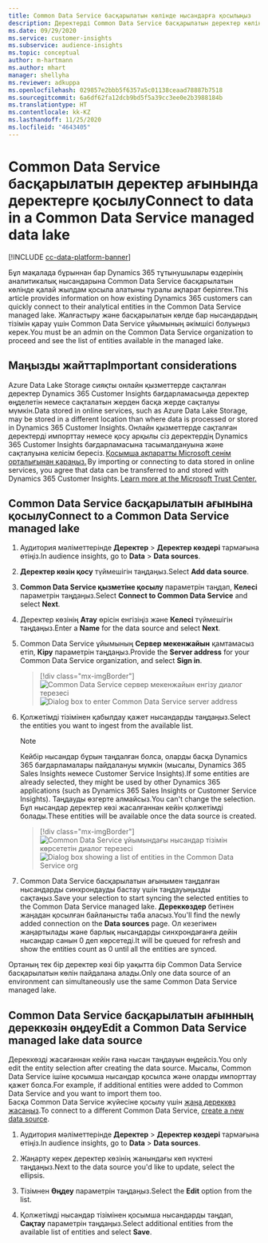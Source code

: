 ```yaml
---
title: Common Data Service басқарылатын көлінде нысандарға қосылыңыз
description: Деректерді Common Data Service басқарылатын деректер көлінен импорттау.
ms.date: 09/29/2020
ms.service: customer-insights
ms.subservice: audience-insights
ms.topic: conceptual
author: m-hartmann
ms.author: mhart
manager: shellyha
ms.reviewer: adkuppa
ms.openlocfilehash: 029857e2bbb5f6357a5c01138ceaad78887b7518
ms.sourcegitcommit: 6a6df62fa12dcb9bd5f5a39cc3ee0e2b3988184b
ms.translationtype: HT
ms.contentlocale: kk-KZ
ms.lasthandoff: 11/25/2020
ms.locfileid: "4643405"
---
```

# <a name="connect-to-data-in-a-common-data-service-managed-data-lake"></a><span data-ttu-id="8122d-103">Common Data Service басқарылатын деректер ағынында деректерге қосылу</span><span class="sxs-lookup"><span data-stu-id="8122d-103">Connect to data in a Common Data Service managed data lake</span></span>

[!INCLUDE [cc-data-platform-banner](../includes/cc-data-platform-banner.md)]

<span data-ttu-id="8122d-104">Бұл мақалада бұрыннан бар Dynamics 365 тұтынушылары өздерінің аналитикалық нысандарына Common Data Service басқарылатын көлінде қалай жылдам қосыла алатыны туралы ақпарат берілген.</span><span class="sxs-lookup"><span data-stu-id="8122d-104">This article provides information on how existing Dynamics 365 customers can quickly connect to their analytical entities in the Common Data Service managed lake.</span></span> <span data-ttu-id="8122d-105">Жалғастыру және басқарылатын көлде бар нысандардың тізімін қарау үшін Common Data Service ұйымының әкімшісі болуыңыз керек.</span><span class="sxs-lookup"><span data-stu-id="8122d-105">You must be an admin on the Common Data Service organization to proceed and see the list of entities available in the managed lake.</span></span>

## <a name="important-considerations"></a><span data-ttu-id="8122d-106">Маңызды жайттар</span><span class="sxs-lookup"><span data-stu-id="8122d-106">Important considerations</span></span>

<span data-ttu-id="8122d-107">Azure Data Lake Storage сияқты онлайн қызметтерде сақталған деректер Dynamics 365 Customer Insights бағдарламасында деректер өңделетін немесе сақталатын жерден басқа жерде сақталуы мүмкін.</span><span class="sxs-lookup"><span data-stu-id="8122d-107">Data stored in online services, such as Azure Data Lake Storage, may be stored in a different location than where data is processed or stored in Dynamics 365 Customer Insights.</span></span><span data-ttu-id="8122d-108"> Онлайн қызметтерде сақталған деректерді импорттау немесе қосу арқылы сіз деректердің Dynamics 365 Customer Insights бағдарламасына тасымалдануына және сақталуына келісім бересіз. [Қосымша ақпаратты Microsoft сенім орталығынан қараңыз.](https://www.microsoft.com/trust-center)</span><span class="sxs-lookup"><span data-stu-id="8122d-108"> By importing or connecting to data stored in online services, you agree that data can be transferred to and stored with Dynamics 365 Customer Insights. [Learn more at the Microsoft Trust Center.](https://www.microsoft.com/trust-center)</span></span>

## <a name="connect-to-a-common-data-service-managed-lake"></a><span data-ttu-id="8122d-109">Common Data Service басқарылатын ағынына қосылу</span><span class="sxs-lookup"><span data-stu-id="8122d-109">Connect to a Common Data Service managed lake</span></span>

1. <span data-ttu-id="8122d-110">Аудитория мәліметтерінде **Деректер** > **Деректер көздері** тармағына өтіңіз.</span><span class="sxs-lookup"><span data-stu-id="8122d-110">In audience insights, go to **Data** > **Data sources**.</span></span>

2. <span data-ttu-id="8122d-111">**Деректер көзін қосу** түймешігін таңдаңыз.</span><span class="sxs-lookup"><span data-stu-id="8122d-111">Select **Add data source**.</span></span>

3. <span data-ttu-id="8122d-112">**Common Data Service қызметіне қосылу** параметрін таңдап, **Келесі** параметрін таңдаңыз.</span><span class="sxs-lookup"><span data-stu-id="8122d-112">Select **Connect to Common Data Service** and select **Next**.</span></span>

4. <span data-ttu-id="8122d-113">Деректер көзінің **Атау** өрісін енгізіңіз және **Келесі** түймешігін таңдаңыз.</span><span class="sxs-lookup"><span data-stu-id="8122d-113">Enter a **Name** for the data source and select **Next**.</span></span>

5. <span data-ttu-id="8122d-114">Common Data Service ұйымының **Сервер мекенжайын** қамтамасыз етіп, **Кіру** параметрін таңдаңыз.</span><span class="sxs-lookup"><span data-stu-id="8122d-114">Provide the **Server address** for your Common Data Service organization, and select **Sign in**.</span></span>

   > [!div class="mx-imgBorder"]
   > <span data-ttu-id="8122d-115">![Common Data Service сервер мекенжайын енгізу диалог терезесі](media/enter-CDS-org-details.png)</span><span class="sxs-lookup"><span data-stu-id="8122d-115">![Dialog box to enter Common Data Service server address](media/enter-CDS-org-details.png)</span></span>

6. <span data-ttu-id="8122d-116">Қолжетімді тізімінен қабылдау қажет нысандарды таңдаңыз.</span><span class="sxs-lookup"><span data-stu-id="8122d-116">Select the entities you want to ingest from the available list.</span></span>    

   > [!NOTE]
   > <span data-ttu-id="8122d-117">Кейбір нысандар бұрын таңдалған болса, оларды басқа Dynamics 365 бағдарламалары пайдалануы мүмкін (мысалы, Dynamics 365 Sales Insights немесе Customer Service Insights).</span><span class="sxs-lookup"><span data-stu-id="8122d-117">If some entities are already selected, they might be used by other Dynamics 365 applications (such as Dynamics 365 Sales Insights or Customer Service Insights).</span></span> <span data-ttu-id="8122d-118">Таңдауды өзгерте алмайсыз.</span><span class="sxs-lookup"><span data-stu-id="8122d-118">You can't change the selection.</span></span> <span data-ttu-id="8122d-119">Бұл нысандар деректер көзі жасалғаннан кейін қолжетімді болады.</span><span class="sxs-lookup"><span data-stu-id="8122d-119">These entities will be available once the data source is created.</span></span>

   > [!div class="mx-imgBorder"]
   > <span data-ttu-id="8122d-120">![Common Data Service ұйымындағы нысандар тізімін көрсететін диалог терезесі](media/select-analytical-entities.png)</span><span class="sxs-lookup"><span data-stu-id="8122d-120">![Dialog box showing a list of entities in the Common Data Service org](media/select-analytical-entities.png)</span></span>

7. <span data-ttu-id="8122d-121">Common Data Service басқарылатын ағынымен таңдалған нысандарды синхрондауды бастау үшін таңдауыңызды сақтаңыз.</span><span class="sxs-lookup"><span data-stu-id="8122d-121">Save your selection to start syncing the selected entities to the Common Data Service managed lake.</span></span> <span data-ttu-id="8122d-122">**Дереккөздер** бетінен жаңадан қосылған байланысты таба аласыз.</span><span class="sxs-lookup"><span data-stu-id="8122d-122">You'll find the newly added connection on the **Data sources** page.</span></span> <span data-ttu-id="8122d-123">Ол кезегімен жаңартылады және барлық нысандарды синхрондағанға дейін нысандар санын 0 деп көрсетеді.</span><span class="sxs-lookup"><span data-stu-id="8122d-123">It will be queued for refresh and show the entities count as 0 until all the entities are synced.</span></span>

<span data-ttu-id="8122d-124">Ортаның тек бір деректер көзі бір уақытта бір Common Data Service басқарылатын көлін пайдалана алады.</span><span class="sxs-lookup"><span data-stu-id="8122d-124">Only one data source of an environment can simultaneously use the same Common Data Service managed lake.</span></span>

## <a name="edit-a-common-data-service-managed-lake-data-source"></a><span data-ttu-id="8122d-125">Common Data Service басқарылатын ағынның дереккөзін өңдеу</span><span class="sxs-lookup"><span data-stu-id="8122d-125">Edit a Common Data Service managed lake data source</span></span>

<span data-ttu-id="8122d-126">Дереккөзді жасағаннан кейін ғана нысан таңдауын өңдейсіз.</span><span class="sxs-lookup"><span data-stu-id="8122d-126">You only edit the entity selection after creating the data source.</span></span> <span data-ttu-id="8122d-127">Мысалы, Common Data Service ішіне қосымша нысандар қосылса және оларды импорттау қажет болса.</span><span class="sxs-lookup"><span data-stu-id="8122d-127">For example, if additional entities were added to Common Data Service and you want to import them too.</span></span>    
<span data-ttu-id="8122d-128">Басқа Common Data Service жүйесіне қосылу үшін [жаңа дереккөз жасаңыз](#connect-to-a-common-data-service-managed-lake).</span><span class="sxs-lookup"><span data-stu-id="8122d-128">To connect to a different Common Data Service, [create a new data source](#connect-to-a-common-data-service-managed-lake).</span></span>

1. <span data-ttu-id="8122d-129">Аудитория мәліметтерінде **Деректер** > **Деректер көздері** тармағына өтіңіз.</span><span class="sxs-lookup"><span data-stu-id="8122d-129">In audience insights, go to **Data** > **Data sources**.</span></span>

2. <span data-ttu-id="8122d-130">Жаңарту керек деректер көзінің жанындағы көп нүктені таңдаңыз.</span><span class="sxs-lookup"><span data-stu-id="8122d-130">Next to the data source you'd like to update, select the ellipsis.</span></span>

3. <span data-ttu-id="8122d-131">Тізімнен **Өңдеу** параметрін таңдаңыз.</span><span class="sxs-lookup"><span data-stu-id="8122d-131">Select the **Edit** option from the list.</span></span>

4. <span data-ttu-id="8122d-132">Қолжетімді нысандар тізімінен қосымша нысандарды таңдап, **Сақтау** параметрін таңдаңыз.</span><span class="sxs-lookup"><span data-stu-id="8122d-132">Select additional entities from the available list of entities and select **Save**.</span></span>
